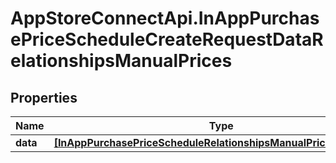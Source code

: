 # AppStoreConnectApi.InAppPurchasePriceScheduleCreateRequestDataRelationshipsManualPrices

## Properties

Name | Type | Description | Notes
------------ | ------------- | ------------- | -------------
**data** | [**[InAppPurchasePriceScheduleRelationshipsManualPricesDataInner]**](InAppPurchasePriceScheduleRelationshipsManualPricesDataInner.md) |  | 


